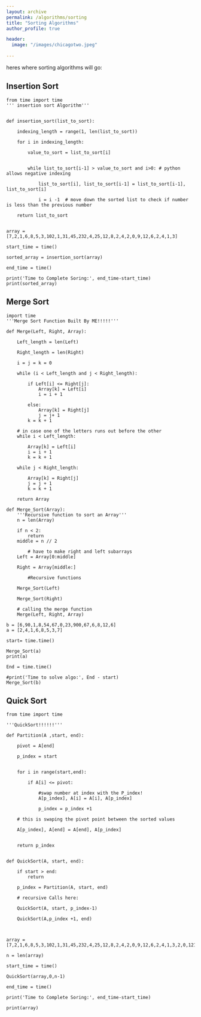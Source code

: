 ```yaml
---
layout: archive
permalink: /algorithms/sorting
title: "Sorting Algorithms"
author_profile: true

header:
  image: "/images/chicagotwo.jpeg"
  
---
```


heres where sorting algorithms will go:

## Insertion Sort 

    from time import time
    ''' insertion sort Algorithm'''


    def insertion_sort(list_to_sort):
        
        indexing_length = range(1, len(list_to_sort))
            
        for i in indexing_length:
            
            value_to_sort = list_to_sort[i]
            
            
            while list_to_sort[i-1] > value_to_sort and i>0: # python allows negative indexing
                
                list_to_sort[i], list_to_sort[i-1] = list_to_sort[i-1], list_to_sort[i]
            
                i = i -1  # move down the sorted list to check if number is less than the previous number
            
        return list_to_sort


    array = [7,2,1,6,8,5,3,102,1,31,45,232,4,25,12,8,2,4,2,0,9,12,6,2,4,1,3]

    start_time = time()

    sorted_array = insertion_sort(array)

    end_time = time()

    print('Time to Complete Soring:', end_time-start_time)
    print(sorted_array)

## Merge Sort

    import time
    '''Merge Sort Function Built By ME!!!!!'''

    def Merge(Left, Right, Array):
        
        Left_length = len(Left)
            
        Right_length = len(Right)
        
        i = j = k = 0
            
        while (i < Left_length and j < Right_length):
            
            if Left[i] <= Right[j]:
                Array[k] = Left[i]
                i = i + 1
            
            else:
                Array[k] = Right[j]  
                j = j+ 1
            k = k + 1
            
        # in case one of the letters runs out before the other
        while i < Left_length:
            
            Array[k] = Left[i]
            i = i + 1
            k = k + 1
            
        while j < Right_length:
            
            Array[k] = Right[j]
            j = j + 1
            k = k + 1
            
        return Array

    def Merge_Sort(Array): 
        '''Recursive function to sort an Array'''
        n = len(Array)
        
        if n < 2:    
            return
        middle = n // 2
        
            # have to make right and left subarrays        
        Left = Array[0:middle]
            
        Right = Array[middle:]
    
            #Recursive functions

        Merge_Sort(Left)
        
        Merge_Sort(Right)
        
        # calling the merge function
        Merge(Left, Right, Array)

    b = [6,90,1,8,54,67,0,23,900,67,6,8,12,6]
    a = [2,4,1,6,8,5,3,7]

    start= time.time()

    Merge_Sort(a) 
    print(a)

    End = time.time()

    #print('Time to solve algo:', End - start)
    Merge_Sort(b)

## Quick Sort

    from time import time

    '''QuickSort!!!!!!'''

    def Partition(A ,start, end):
        
        pivot = A[end]
    
        p_index = start
        
        
        for i in range(start,end):
            
            if A[i] <= pivot:
                
                #swap number at index with the P_index!
                A[p_index], A[i] = A[i], A[p_index]
                
                p_index = p_index +1
                
        # this is swaping the pivot point between the sorted values
        
        A[p_index], A[end] = A[end], A[p_index]

        
        return p_index
        
            
    def QuickSort(A, start, end):
        
        if start > end:
            return
        
        p_index = Partition(A, start, end)
        
        # recursive Calls here:
            
        QuickSort(A, start, p_index-1)
        
        QuickSort(A,p_index +1, end)
        
        

    array = [7,2,1,6,8,5,3,102,1,31,45,232,4,25,12,8,2,4,2,0,9,12,6,2,4,1,3,2,0,12121,8,349,169,420,55,83,4,6,7,8,4,42,32,100,12,23,4,32,5,6,546,43,2,69,70,69]

    n = len(array)

    start_time = time()

    QuickSort(array,0,n-1)

    end_time = time()

    print('Time to Complete Soring:', end_time-start_time)

    print(array)


